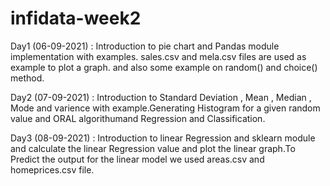 # infidata-week2

Day1 (06-09-2021) : Introduction to pie chart and Pandas module implementation with examples. sales.csv and mela.csv files are used as example to plot a  graph.
                    and also some example on random() and choice() method.
                    
Day2 (07-09-2021) : Introduction to Standard Deviation , Mean , Median , Mode and varience with example.Generating Histogram for a given random value and ORAL algorithumand                           Regression and Classification.  

Day3 (08-09-2021) : Introduction to linear Regression and sklearn module and calculate the linear Regression value and plot the linear graph.To Predict the output for the linear                       model we used areas.csv and homeprices.csv file.
